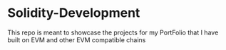 # Solidity-Development
This repo is meant to showcase the projects for my PortFolio that I have built on EVM and other EVM compatible chains
